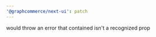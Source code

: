 ```yaml
---
'@graphcommerce/next-ui': patch
---
```


<FormDiv contained/> would throw an error that contained isn't a recognized prop
